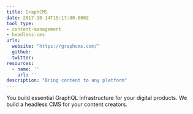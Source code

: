 ```yaml
---
title: GraphCMS
date: 2017-10-14T15:17:00.000Z
tool_type:
- content-management
- headless-cms
urls:
  website: "https://graphcms.com/"
  github:
  twitter:
resources:
  - name: ''
    url: ''
description: "Bring content to any platform"
---
```


You build essential GraphQL infrastructure for your digital products. We build a headless CMS for your content creators.
